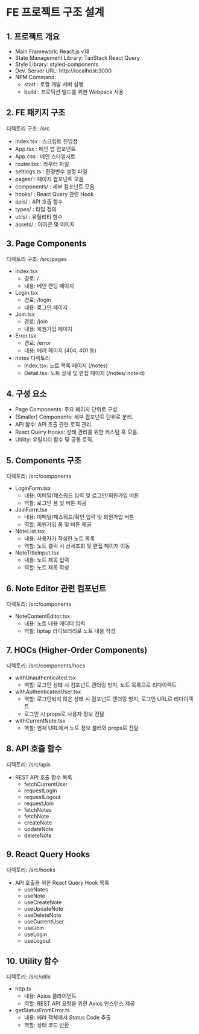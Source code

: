 # FE 프로젝트 구조 설계

## 1. 프로젝트 개요
- Main Framework: React.js v18
- State Management Library: TanStack React Query
- Style Library: styled-components
- Dev. Server URL: http://localhost:3000
- NPM Command:
    - start : 로컬 개발 서버 실행
    - build : 프로덕션 빌드를 위한 Webpack 사용

## 2. FE 패키지 구조
디렉토리 구조: /src

- index.tsx : 스크립트 진입점
- App.tsx : 메인 앱 컴포넌트
- App.css : 메인 스타일시트
- router.tsx : 라우터 파일
- settings.ts : 환경변수 설정 파일
- pages/ : 페이지 컴포넌트 모음
- components/ : 세부 컴포넌트 모음
- hooks/ : React Query 관련 Hook
- apis/ : API 호출 함수
- types/ : 타입 정의
- utils/ : 유틸리티 함수
- assets/ : 아이콘 및 이미지

## 3. Page Components
디렉토리 구조: /src/pages

- Index.tsx
    - 경로: /
    - 내용: 메인 랜딩 페이지
- Login.tsx
    - 경로: /login
    - 내용: 로그인 페이지
- Join.tsx
    - 경로: /join
    - 내용: 회원가입 페이지
- Error.tsx
    - 경로: /error
    - 내용: 에러 페이지 (404, 401 등)
- notes 디렉토리
    - Index.tsx: 노트 목록 페이지 (/notes)
    - Detail.tsx: 노트 상세 및 편집 페이지 (/notes/:noteId)

## 4. 구성 요소
- Page Components: 주요 페이지 단위로 구성.
- (Smaller) Components: 세부 컴포넌트 단위로 분리.
- API 함수: API 호출 관련 로직 관리.
- React Query Hooks: 상태 관리를 위한 커스텀 훅 모음.
- Utility: 유틸리티 함수 및 공통 로직.

## 5. Components 구조
디렉토리: /src/components
- LoginForm.tsx
    - 내용: 이메일/패스워드 입력 및 로그인/회원가입 버튼
    - 역할: 로그인 폼 및 버튼 제공
- JoinForm.tsx
    - 내용: 이메일/패스워드/확인 입력 및 회원가입 버튼
    - 역할: 회원가입 폼 및 버튼 제공
- NoteList.tsx
    - 내용: 사용자가 작성한 노트 목록
    - 역할: 노트 클릭 시 상세조회 및 편집 페이지 이동
- NoteTitleInput.tsx
    - 내용: 노트 제목 입력
    - 역할: 노트 제목 작성

## 6. Note Editor 관련 컴포넌트
디렉토리: /src/components

- NoteContentEditor.tsx
    - 내용: 노트 내용 에디터 입력
    - 역할: tiptap 라이브러리로 노트 내용 작성

## 7.  HOCs (Higher-Order Components)
디렉토리: /src/components/hocs

- withUnauthenticated.tsx
    - 역할: 로그인 상태 시 컴포넌트 렌더링 방지, 노트 목록으로 리다이렉트
- withAuthenticatedUser.tsx
    - 역할: 로그인되지 않은 상태 시 컴포넌트 렌더링 방지, 로그인 URL로 리다이렉트
    - 로그인 시 props로 사용자 정보 전달
- withCurrentNote.tsx
    - 역할: 현재 URL에서 노트 정보 불러와 props로 전달
## 8.  API 호출 함수
디렉토리: /src/apis

- REST API 호출 함수 목록
    - fetchCurrentUser
    - requestLogin
    - requestLogout
    - requestJoin
    - fetchNotes
    - fetchNote
    - createNote
    - updateNote
    - deleteNote

## 9.  React Query Hooks
디렉토리: /src/hooks

- API 호출을 위한 React Query Hook 목록
    - useNotes
    - useNote
    - useCreateNote
    - useUpdateNote
    - useDeleteNote
    - useCurrentUser
    - useJoin
    - useLogin
    - useLogout

## 10.  Utility 함수
디렉토리: /src/utils

- http.ts
    - 내용: Axios 클라이언트
    - 역할: REST API 요청을 위한 Axios 인스턴스 제공
- getStatusFromError.ts
    - 내용: 에러 객체에서 Status Code 추출
    - 역할: 상태 코드 반환